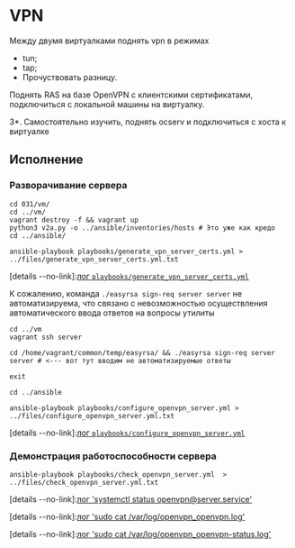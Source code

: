 #  VPN

Между двумя виртуалками поднять vpn в режимах
* tun;
* tap; 
* Прочуствовать разницу.

Поднять RAS на базе OpenVPN с клиентскими сертификатами, подключиться с локальной машины на виртуалку.

3*. Самостоятельно изучить, поднять ocserv и подключиться с хоста к виртуалке

## Исполнение

### Разворачивание сервера

```shell
cd 031/vm/
cd ../vm/
vagrant destroy -f && vagrant up 
python3 v2a.py -o ../ansible/inventories/hosts # Это уже как кредо
cd ../ansible/
```

```shell
ansible-playbook playbooks/generate_vpn_server_certs.yml > ../files/generate_vpn_server_certs.yml.txt
```

[details --no-link]:[лог `playbooks/generate_vpn_server_certs.yml`](./031/files/generate_vpn_server_certs.yml.txt)


К сожалению, команда `./easyrsa sign-req server server` не автоматизируема, что связано с невозможностью осуществления автоматического ввода ответов на вопросы утилиты
```shell
cd ../vm
vagrant ssh server
```

```shell
cd /home/vagrant/common/temp/easyrsa/ && ./easyrsa sign-req server server # <--- вот тут вводим не автоматизируемые ответы
```

```shell
exit
```

```shell
cd ../ansible
```

```shell
ansible-playbook playbooks/configure_openvpn_server.yml > ../files/configure_openvpn_server.yml.txt
```

[details --no-link]:[лог `playbooks/configure_openvpn_server.yml`](./031/files/configure_openvpn_server.yml.txt)

### Демонстрация работоспособности сервера

```shell
ansible-playbook playbooks/check_openvpn_server.yml  > ../files/check_openvpn_server.yml.txt
```

[details --no-link]:[лог 'systemctl status openvpn@server.service'](./031/files/systemctl-status-openvpn@server.service.txt)

[details --no-link]:[лог 'sudo cat /var/log/openvpn_openvpn.log'](./031/files/sudo-cat-_var_log_openvpn_openvpn-status.log.txt)

[details --no-link]:[лог 'sudo cat /var/log/openvpn_openvpn-status.log'](./031/files/sudo-cat-_var_log_openvpn_openvpn.log.txt)

